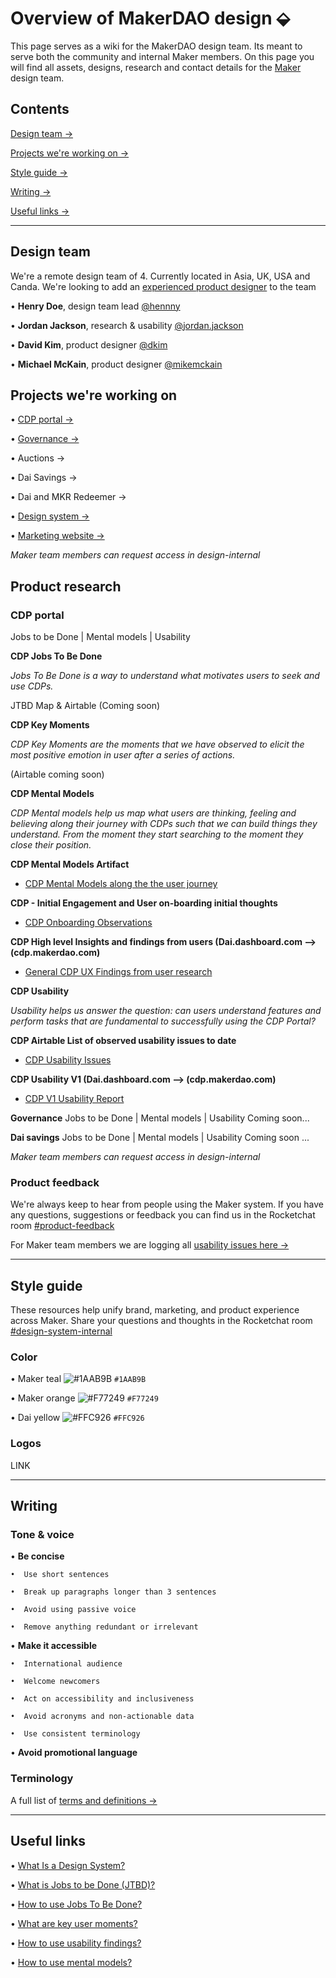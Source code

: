 # Overview of MakerDAO design ⬙

This page serves as a wiki for the MakerDAO design team. Its meant to serve both the community and internal Maker members. On this page you will find all assets, designs, research and contact details for the [Maker](https://makerdao.com/) design team. 

## Contents
[Design team →](https://github.com/hcdoe/Overview-of-MakerDAO-design#design-team)

[Projects we're working on →](https://github.com/hcdoe/Overview-of-MakerDAO-design#projects-were-working-on)

[Style guide →](https://github.com/hcdoe/Overview-of-MakerDAO-design#style-guide)

[Writing →](https://github.com/hcdoe/Overview-of-MakerDAO-design#writing)

[Useful links →](https://github.com/hcdoe/Overview-of-MakerDAO-design#useful-links)



---

## Design team
We're a remote design team of 4. Currently located in Asia, UK, USA and Canda. We're looking to add an [experienced product designer](https://makerdao.com/careers/product-designer) to the team

•  **Henry Doe**, design team lead [@hennny](https://chat.makerdao.com/home)

•  **Jordan Jackson**, research & usability [@jordan.jackson](https://chat.makerdao.com/home)

•  **David Kim**, product designer [@dkim](https://chat.makerdao.com/home)

•  **Michael McKain**, product designer [@mikemckain](https://chat.makerdao.com/home)

## Projects we're working on
•  [CDP portal →](https://www.figma.com/file/L89YEqsCYo0yZ07Lwc5dVBaJ/Multi-Collateral-CDP-Portal?node-id=168%3A12)

•  [Governance →](https://www.figma.com/file/P3WU8leDECFDItgLx4gh22t9/Governance?node-id=227%3A11)

•  Auctions →

•  Dai Savings →

•  Dai and MKR Redeemer →

•  [Design system →](https://www.figma.com/file/WD1TVy5hFtVkWgd7hvhbzFIe/Components?node-id=1595%3A36)

•  [Marketing website →](https://www.figma.com/file/BJKZPfODBGLwxkpTJuxdj6Kb/makerdao.com?node-id=0%3A1)

*Maker team members can request access in design-internal*


## Product research 


### CDP portal 

Jobs to be Done | Mental models | Usability 



**CDP Jobs To Be Done**

*Jobs To Be Done is a way to understand what motivates users to seek and use CDPs.* 






JTBD Map & Airtable (Coming soon) 






**CDP Key Moments** 

*CDP Key Moments are the moments that we have observed to elicit the most positive emotion in user after a series of actions.*  





(Airtable coming soon) 





**CDP Mental Models**  

*CDP Mental models help us map what users are thinking, feeling and believing along their journey with CDPs such that we can build things they understand. From the moment they start searching to the moment they close their position.*  






**CDP Mental Models Artifact** 

   * [CDP Mental Models along the the user journey](https://airtable.com/invite/l?inviteId=inv7kNdKPMhNLNw1b&inviteToken=2a80700bbf43635d6d5336265f7704b81fb4ec56202d59b0a569780d88c0c72d)   






**CDP - Initial Engagement and User on-boarding initial thoughts**

   * [CDP Onboarding Observations](https://docs.google.com/document/d/1vLxf7-Us0DjpKcv71njqaGQy_9Iz-MoLjgu5y4fvV_g/edit)   






**CDP High level Insights and findings from users (Dai.dashboard.com —> (cdp.makerdao.com)** 

   * [General CDP UX Findings from user research](https://docs.google.com/document/d/1JbCKkrKvyl6x0fOTWb5XPh4swJ8R6x3UbnCSNd8Bvsk/edit)    






**CDP Usability** 

*Usability helps us answer the question: can users understand features and perform tasks that are fundamental to               successfully using the CDP Portal?*






**CDP Airtable List of observed usability issues to date** 

   * [CDP Usability Issues](https://airtable.com/shrDjJvA5uahFnvBk) 






**CDP Usability V1 (Dai.dashboard.com —> (cdp.makerdao.com)** 

   * [CDP V1 Usability Report](https://docs.google.com/document/d/1MHMi33V0lKyZ9VIbEfEW-nb_tN0Y-Wy6amu7yDwqbdQ/edit)  




**Governance** Jobs to be Done | Mental models | Usability
Coming soon... 

**Dai savings** Jobs to be Done | Mental models | Usability
Coming soon ... 


*Maker team members can request access in design-internal*

### Product feedback 

We're always keep to hear from people using the Maker system. If you have any questions, suggestions or feedback you can find us in the Rocketchat room [#product-feedback](https://chat.makerdao.com/home)

For Maker team members we are logging all [usability issues here →](https://docs.google.com/spreadsheets/d/18X4y-87m5flC9iH4RkWUXD64i_H-FM0QUHlEoiqhRxw/edit#gid=0)

---


## Style guide
These resources help unify brand, marketing, and product experience across Maker. Share your questions and thoughts in the Rocketchat room [#design-system-internal](https://chat.makerdao.com/home)

### Color

•  Maker teal ![#1AAB9B](https://placehold.it/15/1AAB9B/000000?text=+) `#1AAB9B`

•  Maker orange ![#F77249](https://placehold.it/15/F77249/000000?text=+) `#F77249`

•  Dai yellow ![#FFC926](https://placehold.it/15/FFC926/000000?text=+) `#FFC926`

### Logos
LINK

---

## Writing
### Tone & voice 
•  **Be concise**

    •  Use short sentences

    •  Break up paragraphs longer than 3 sentences

    •  Avoid using passive voice

    •  Remove anything redundant or irrelevant

•  **Make it accessible**

    •  International audience

    •  Welcome newcomers

    •  Act on accessibility and inclusiveness

    •  Avoid acronyms and non-actionable data

    •  Use consistent terminology 

•  **Avoid promotional language**


### Terminology
A full list of [terms and definitions →](https://airtable.com/shr93DOZR1FHNJv4Y/tblv6XRHv27cAvKad)

---


## Useful links

•  [What Is a Design System?](https://forumone.com/ideas/what-is-design-system)

•  [What is Jobs to be Done (JTBD)?](https://jtbd.info/2-what-is-jobs-to-be-done-jtbd-796b82081cca) 

•  [How to use Jobs To Be Done?](https://justinjackson.ca/what-is-jobs-to-be-done)    

•  [What are key user moments?](https://alexiskold.net/2016/06/01/what-is-the-magic-moment-for-your-startup/)  

•  [How to use usability findings?](https://www.nngroup.com/articles/the-most-important-usability-activity/)  

•  [How to use mental models?](https://www.nngroup.com/articles/mental-models/) 





